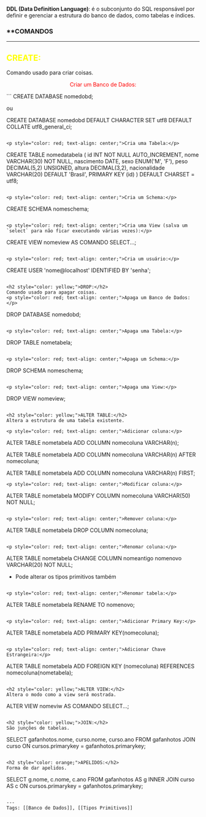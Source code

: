 **DDL (Data Definition Language)**: é o subconjunto do SQL responsável por definir e gerenciar a estrutura do banco de dados, como tabelas e índices.

### **COMANDOS
---
<h2 style="color: yellow;">CREATE:</h2>
Comando usado para criar coisas.
<p style="color: red; text-align: center;">Criar um Banco de Dados:</p>
```
CREATE DATABASE nomedobd;

ou

CREATE DATABASE nomedobd
DEFAULT CHARACTER SET utf8
DEFAULT COLLATE utf8_general_ci;
```

<p style="color: red; text-align: center;">Cria uma Tabela:</p>
```
CREATE TABLE nomedatabela (
    id INT NOT NULL AUTO_INCREMENT,
    nome VARCHAR(30) NOT NULL,
    nascimento DATE,
    sexo ENUM('M', 'F'),
    peso DECIMAL(5,2) UNSIGNED,
    altura DECIMAL(3,2),
    nacionalidade VARCHAR(20) DEFAULT 'Brasil',
    PRIMARY KEY (id)
) DEFAULT CHARSET = utf8;
```

<p style="color: red; text-align: center;">Cria um Schema:</p>
```
CREATE SCHEMA nomeschema;
```

<p style="color: red; text-align: center;">Cria uma View (salva um `select` para não ficar executando várias vezes):</p>
```
CREATE VIEW nomeview AS
COMANDO SELECT...;
```

<p style="color: red; text-align: center;">Cria um usuário:</p>
```
CREATE USER 'nome@localhost' IDENTIFIED BY 'senha';
```

<h2 style="color: yellow;">DROP:</h2>
Comando usado para apagar coisas.
<p style="color: red; text-align: center;">Apaga um Banco de Dados:</p>

```
DROP DATABASE nomedobd;
```

<p style="color: red; text-align: center;">Apaga uma Tabela:</p>

```
DROP TABLE nometabela;
```

<p style="color: red; text-align: center;">Apaga um Schema:</p>
```
DROP SCHEMA nomeschema;
```

<p style="color: red; text-align: center;">Apaga uma View:</p>

```
DROP VIEW nomeview;
```

<h2 style="color: yellow;">ALTER TABLE:</h2>
Altera a estrutura de uma tabela existente.

<p style="color: red; text-align: center;">Adicionar coluna:</p>
```
ALTER TABLE nometabela
ADD COLUMN nomecoluna VARCHAR(n);

ALTER TABLE nometabela
ADD COLUMN nomecoluna VARCHAR(n) AFTER nomecoluna;

ALTER TABLE nometabela
ADD COLUMN nomecoluna VARCHAR(n) FIRST;
```
<p style="color: red; text-align: center;">Modificar coluna:</p>
```
ALTER TABLE nometabela
MODIFY COLUMN nomecoluna VARCHAR(50) NOT NULL;
```

<p style="color: red; text-align: center;">Remover coluna:</p>
```
ALTER TABLE nometabela
DROP COLUMN nomecoluna;
```

<p style="color: red; text-align: center;">Renomar coluna:</p>
```
ALTER TABLE nometabela
CHANGE COLUMN nomeantigo nomenovo VARCHAR(20) NOT NULL;

* Pode alterar os tipos primitivos também
```

<p style="color: red; text-align: center;">Renomar tabela:</p>
```
ALTER TABLE nometabela
RENAME TO nomenovo;
```

<p style="color: red; text-align: center;">Adicionar Primary Key:</p>
```
ALTER TABLE nometabela
ADD PRIMARY KEY(nomecoluna);
```

<p style="color: red; text-align: center;">Adicionar Chave Estrangeira:</p>
```
ALTER TABLE nometabela
ADD FOREIGN KEY (nomecoluna)
REFERENCES nomecoluna(nometabela);
```

<h2 style="color: yellow;">ALTER VIEW:</h2>
Altera o modo como a view será mostrada.

```
ALTER VIEW nomeviw AS
COMANDO SELECT...;
```

<h2 style="color: yellow;">JOIN:</h2>
São junções de tabelas.

```
SELECT gafanhotos.nome, curso.nome, curso.ano
FROM gafanhotos JOIN curso
ON cursos.primarykey = gafanhotos.primarykey;
```

<h2 style="color: orange;">APELIDOS:</h2>
Forma de dar apelidos.

```
SELECT g.nome, c.nome, c.ano
FROM gafanhotos AS g INNER JOIN curso AS c
ON cursos.primarykey = gafanhotos.primarykey;
```

---
Tags: [[Banco de Dados]], [[Tipos Primitivos]]